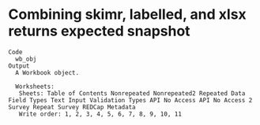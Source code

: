 # Combining skimr, labelled, and xlsx returns expected snapshot

    Code
      wb_obj
    Output
      A Workbook object.
       
      Worksheets:
       Sheets: Table of Contents Nonrepeated Nonrepeated2 Repeated Data Field Types Text Input Validation Types API No Access API No Access 2 Survey Repeat Survey REDCap Metadata 
       Write order: 1, 2, 3, 4, 5, 6, 7, 8, 9, 10, 11

